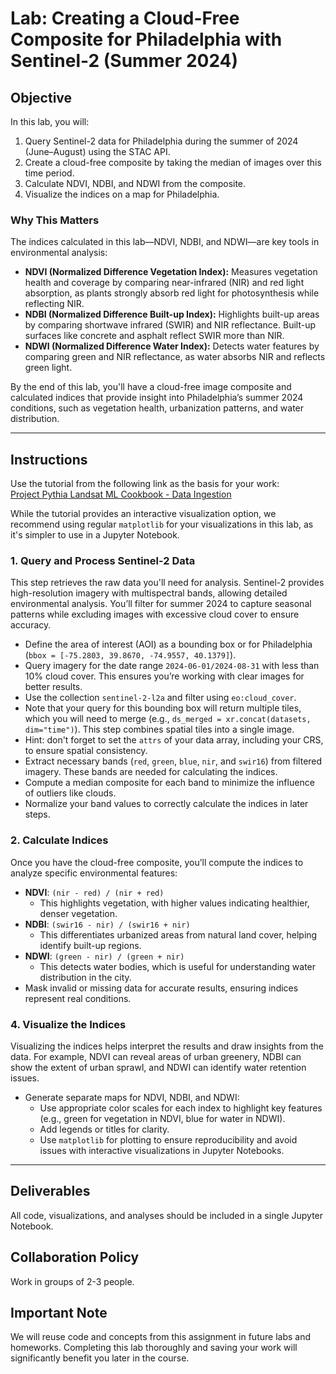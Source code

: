 # Lab: Creating a Cloud-Free Composite for Philadelphia with Sentinel-2 (Summer 2024)

## Objective

In this lab, you will:

1. Query Sentinel-2 data for Philadelphia during the summer of 2024 (June–August) using the STAC API.
2. Create a cloud-free composite by taking the median of images over this time period.
3. Calculate NDVI, NDBI, and NDWI from the composite.
4. Visualize the indices on a map for Philadelphia.

### Why This Matters

The indices calculated in this lab—NDVI, NDBI, and NDWI—are key tools in environmental analysis:

- **NDVI (Normalized Difference Vegetation Index):** Measures vegetation health and coverage by comparing near-infrared (NIR) and red light absorption, as plants strongly absorb red light for photosynthesis while reflecting NIR.
- **NDBI (Normalized Difference Built-up Index):** Highlights built-up areas by comparing shortwave infrared (SWIR) and NIR reflectance. Built-up surfaces like concrete and asphalt reflect SWIR more than NIR.
- **NDWI (Normalized Difference Water Index):** Detects water features by comparing green and NIR reflectance, as water absorbs NIR and reflects green light.

By the end of this lab, you'll have a cloud-free image composite and calculated indices that provide insight into Philadelphia’s summer 2024 conditions, such as vegetation health, urbanization patterns, and water distribution.

---

## Instructions

Use the tutorial from the following link as the basis for your work:  
[Project Pythia Landsat ML Cookbook - Data Ingestion](https://projectpythia.org/landsat-ml-cookbook/notebooks/1.0_Data_Ingestion-Geospatial.html)

While the tutorial provides an interactive visualization option, we recommend using regular `matplotlib` for your visualizations in this lab, as it's simpler to use in a Jupyter Notebook.

### 1. Query and Process Sentinel-2 Data

This step retrieves the raw data you'll need for analysis. Sentinel-2 provides high-resolution imagery with multispectral bands, allowing detailed environmental analysis. You’ll filter for summer 2024 to capture seasonal patterns while excluding images with excessive cloud cover to ensure accuracy.

- Define the area of interest (AOI) as a bounding box or for Philadelphia (`bbox = [-75.2803, 39.8670, -74.9557, 40.1379]`).
- Query imagery for the date range `2024-06-01/2024-08-31` with less than 10% cloud cover. This ensures you’re working with clear images for better results.
- Use the collection `sentinel-2-l2a` and filter using `eo:cloud_cover`.
- Note that your query for this bounding box will return multiple tiles, which you will need to merge (e.g., `ds_merged = xr.concat(datasets, dim="time")`). This step combines spatial tiles into a single image.
- Hint: don't forget to set the `attrs` of your data array, including your CRS, to ensure spatial consistency.
- Extract necessary bands (`red`, `green`, `blue`, `nir`, and `swir16`) from filtered imagery. These bands are needed for calculating the indices.
- Compute a median composite for each band to minimize the influence of outliers like clouds.
- Normalize your band values to correctly calculate the indices in later steps.

### 2. Calculate Indices

Once you have the cloud-free composite, you’ll compute the indices to analyze specific environmental features:

- **NDVI**: `(nir - red) / (nir + red)`
  - This highlights vegetation, with higher values indicating healthier, denser vegetation.
- **NDBI**: `(swir16 - nir) / (swir16 + nir)`
  - This differentiates urbanized areas from natural land cover, helping identify built-up regions.
- **NDWI**: `(green - nir) / (green + nir)`
  - This detects water bodies, which is useful for understanding water distribution in the city.
- Mask invalid or missing data for accurate results, ensuring indices represent real conditions.

### 4. Visualize the Indices

Visualizing the indices helps interpret the results and draw insights from the data. For example, NDVI can reveal areas of urban greenery, NDBI can show the extent of urban sprawl, and NDWI can identify water retention issues.

- Generate separate maps for NDVI, NDBI, and NDWI:
  - Use appropriate color scales for each index to highlight key features (e.g., green for vegetation in NDVI, blue for water in NDWI).
  - Add legends or titles for clarity.
  - Use `matplotlib` for plotting to ensure reproducibility and avoid issues with interactive visualizations in Jupyter Notebooks.

---

## Deliverables

All code, visualizations, and analyses should be included in a single Jupyter Notebook.

## Collaboration Policy

Work in groups of 2-3 people.

## Important Note

We will reuse code and concepts from this assignment in future labs and homeworks. Completing this lab thoroughly and saving your work will significantly benefit you later in the course.
